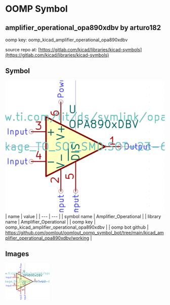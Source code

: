 # OOMP Symbol  
## amplifier_operational_opa890xdbv  by arturo182  
  
oomp key: oomp_kicad_amplifier_operational_opa890xdbv  
  
source repo at: [https://gitlab.com/kicad/libraries/kicad-symbols](https://gitlab.com/kicad/libraries/kicad-symbols)  
## Symbol  
  
[![working.png](working_600.png)](working.png)  
| name | value | 
| --- | --- | 
| symbol name | Amplifier_Operational | 
| library name | Amplifier_Operational | 
| oomp key | oomp_kicad_amplifier_operational_opa890xdbv | 
| oomp bot github | https://github.com/oomlout/oomlout_oomp_symbol_bot/tree/main/kicad_amplifier_operational_opa890xdbv/working | 
## Images  
  
[![working.png](working_140.png)](working.png)  
